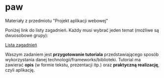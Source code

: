 # paw
Materiały z przedmiotu "Projekt aplikacji webowej"

Poniżej link do listy zagadnień. Każdy musi wybrać jeden temat (możliwe są dwuosobowe grupy):

[Lista zagadnień](zagadnienia.md)

Waszym zadaniem jest **przygotowanie tutoriala** przedstawiającego sposób wykorzystania danej technologii/frameworks/biblioteki.
Tutorial ma zawierać **opis** (w formie tekstu, prezentacji itp.) oraz **praktyczną realizację**, czyli aplikację.
